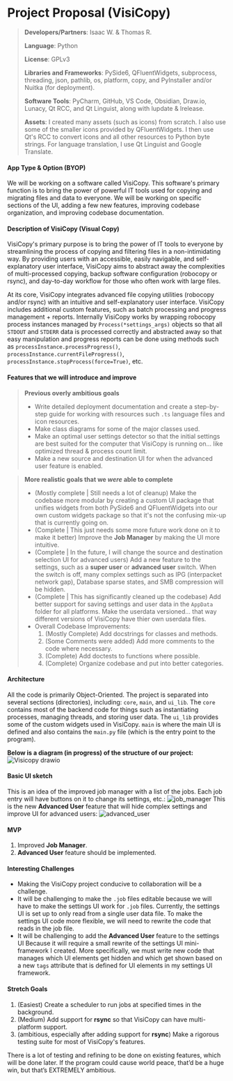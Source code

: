 # Project Proposal (VisiCopy)

> **Developers/Partners**: Isaac W. & Thomas R.
> 
> **Language**: Python
> 
> **License**: GPLv3
> 
> **Libraries and Frameworks**: PySide6, QFluentWidgets, subprocess, threading, json, pathlib, os, platform, copy, and PyInstaller and/or Nuitka (for deployment).
> 
> **Software Tools**: PyCharm, GitHub, VS Code, Obsidian, Draw.io, Lunacy, Qt RCC, and Qt Linguist, along with lupdate & lrelease.
> 
> **Assets**: I created many assets (such as icons) from scratch. I also use some of the smaller icons provided by QFluentWidgets. I then use Qt's RCC to convert icons and all other resources to Python byte strings. For language translation, I use Qt Linguist and Google Translate.


#### App Type & Option (BYOP)
We will be working on a software called VisiCopy. This software's primary function is to bring the power of powerful IT tools used for copying and migrating files and data to everyone. We will be working on specific sections of the UI, adding a few new features, improving codebase organization, and improving codebase documentation.


#### Description of **VisiCopy** (Visual Copy)
VisiCopy's primary purpose is to bring the power of IT tools to everyone by streamlining the process of copying and filtering files in a non-intimidating way. By providing users with an accessible, easily navigable, and self-explanatory user interface, VisiCopy aims to abstract away the complexities of multi-processed copying, backup software configuration (robocopy or rsync), and day-to-day workflow for those who often work with large files.

At its core, VisiCopy integrates advanced file copying utilities (robocopy and/or rsync) with an intuitive and self-explanatory user interface. VisiCopy includes additional custom features, such as batch processing and progress management + reports. Internally VisiCopy works by wrapping robocopy process instances managed by `Process(*settings_args)` objects so that all `STDOUT` and `STDERR` data is processed correctly and abstracted away so that easy manipulation and progress reports can be done using methods such as `processInstance.processProgress()`, `processInstance.currentFileProgress()`, `processInstance.stopProcess(force=True)`, etc. 


#### Features that we will introduce and improve
> **Previous overly ambitious goals**
> - Write detailed deployment documentation and create a step-by-step guide for working with resources such `.ts` language files and icon resources.
> - Make class diagrams for some of the major classes used.
> - Make an optimal user settings detector so that the initial settings are best suited for the computer that VisiCopy is running on... like optimized thread & process count limit.
> - Make a new source and destination UI for when the advanced user feature is enabled.


> **More realistic goals that we *were* able to complete**
> - (Mostly complete | Still needs a lot of cleanup) Make the codebase more modular by creating a custom UI package that unifies widgets from both PySide6 and QFluentWidgets into our own custom widgets package so that it's not the confusing mix-up that is currently going on.
> - (Complete | This just needs some more future work done on it to make it better) Improve the **Job Manager** by making the UI more intuitive.
> - (Complete | In the future, I will change the source and destination selection UI for advanced users) Add a new feature to the settings, such as a **super user** or **advanced user** switch. When the switch is off, many complex settings such as IPG (interpacket network gap), Database sparse states, and SMB compression will be hidden.
> - (Complete | This has significantly cleaned up the codebase) Add better support for saving settings and user data in the `AppData` folder for all platforms. Make the userdata versioned... that way different versions of VisiCopy have thier own userdata files.
> - Overall Codebase Improvements:
>   1. (Mostly Complete) Add docstrings for classes and methods.
>   2. (Some Comments were added) Add more comments to the code where necessary.
>   3. (Complete) Add doctests to functions where possible.
>   4. (Complete) Organize codebase and put into better categories.

 

#### Architecture
All the code is primarily Object-Oriented. The project is separated into several sections (directories), including: `core`, `main`, and `ui_lib`. The `core` contains most of the backend code for things such as instantiating processes, managing threads, and storing user data. The `ui_lib` provides some of the custom widgets used in VisiCopy. `main` is where the main UI is defined and also contains the `main.py` file (which is the entry point to the program).

**Below is a diagram (in progress) of the structure of our project:**
![Visicopy drawio](https://github.com/user-attachments/assets/70d59aa2-750d-4a5e-8df3-551339cec88f)



#### Basic UI sketch
This is an idea of the improved job manager with a list of the jobs. Each job entry will have buttons on it to change its settings, etc.:
![job_manager](https://github.com/user-attachments/assets/6546d89f-4968-400c-aae5-b120017b34e4)
This is the new **Advanced User** feature that will hide complex settings and improve UI for advanced users:
![advanced_user](https://github.com/user-attachments/assets/9ba8bd28-2a3a-457e-ae88-01d900adbdcf)


#### MVP
1. Improved **Job Manager**.
2. **Advanced User** feature should be implemented.


#### Interesting Challenges
- Making the VisiCopy project conducive to collaboration will be a challenge.
- It will be challenging to make the `.job` files editable because we will have to make the settings UI work for `.job` files. Currently, the settings UI is set up to only read from a single user data file. To make the settings UI code more flexible, we will need to rewrite the code that reads in the job file.
- It will be challenging to add the **Advanced User** feature to the settings UI Because it will require a small rewrite of the settings UI mini-framework I created. More specifically, we must write new code that manages which UI elements get hidden and which get shown based on a new `tags` attribute that is defined for UI elements in my settings UI framework.


#### Stretch Goals
1. (Easiest) Create a scheduler to run jobs at specified times in the background.
2. (Medium) Add support for **rsync** so that VisiCopy can have multi-platform support.
3. (ambitious, especially after adding support for **rsync**) Make a rigorous testing suite for most of VisiCopy's features.

There is a lot of testing and refining to be done on existing features, which will be done later. If the program could cause world peace, that’d be a huge win, but that’s EXTREMELY ambitious.
